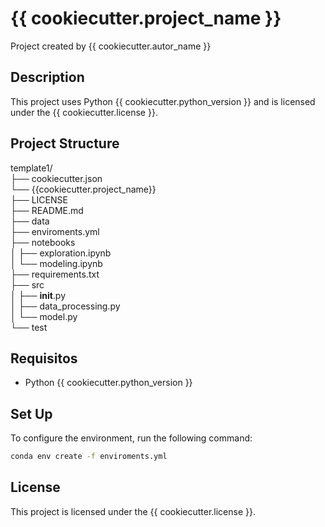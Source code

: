 # {{ cookiecutter.project_name }}

Project created by {{ cookiecutter.autor_name }}

## Description

This project uses Python {{ cookiecutter.python_version }} and is licensed under the {{ cookiecutter.license }}.

## Project Structure

template1/  
├── cookiecutter.json  
└── {{cookiecutter.project_name}}  
    ├── LICENSE  
    ├── README.md  
    ├── data  
    ├── enviroments.yml  
    ├── notebooks  
    │   ├── exploration.ipynb  
    │   └── modeling.ipynb  
    ├── requirements.txt  
    ├── src  
    │   ├── __init__.py  
    │   ├── data_processing.py  
    │   └── model.py  
    └── test

## Requisitos

- Python {{ cookiecutter.python_version }}

## Set Up

To configure the environment, run the following command:

```bash
conda env create -f enviroments.yml
```

## License

This project is licensed under the {{ cookiecutter.license }}.
